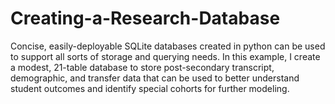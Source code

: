 # Creating-a-Research-Database
Concise, easily-deployable SQLite databases created in python can be used to support all sorts of storage and querying needs. In this example, I create a modest, 21-table database to store post-secondary transcript, demographic, and transfer data that can be used to better understand student outcomes and identify special cohorts for further modeling.
